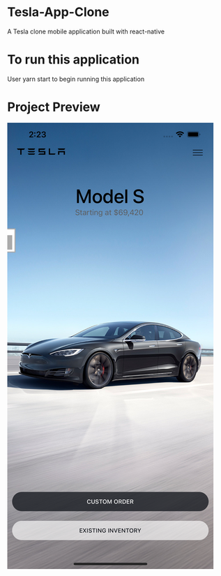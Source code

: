 # Tesla-App-Clone

A Tesla clone mobile application built with react-native

# To run this application

User yarn start to begin running this application

# Project Preview

![Project Preview](https://raw.githubusercontent.com/KarlyLamm/Tesla-App-Clone/main/assets/images/Simulator%20Screen%20Shot%20-%20iPhone%2012%20Pro%20Max%20-%202021-08-23%20at%2014.23.08.png)
